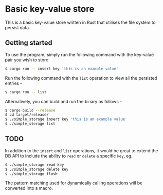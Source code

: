 # Basic key-value store

This is a basic key-value store written in Rust that utilises the file system to persist data.

## Getting started

To use the program, simply run the following command with the key-value pair you wish to store:

```bash
$ cargo run -- insert key 'this is an example value'
```

Run the following command with the `list` operation to view all the persisted entries - 

```bash
$ cargo run -- list
```

Alternatively, you can build and run the binary as follows -

```bash
$ cargo build --release 
$ cd target/release/
$ ./simple_storage insert key 'this is an example value'
$ ./simple_storage list
```

## TODO

In addition to the `insert` and `list` operations, it would be great to extend the DB API to include the ability to `read` or `delete` a specific `key`, eg. 

```bash
$ ./simple_storage read key
$ ./simple_storage delete key
$ ./simple_storage flush
```

The pattern matching used for dynamically calling operations will be converted into a macro.
